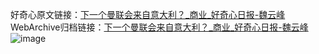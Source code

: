 好奇心原文链接：[下一个曼联会来自意大利？_商业_好奇心日报-魏云峰](https://www.qdaily.com/articles/2927.html)
WebArchive归档链接：[下一个曼联会来自意大利？_商业_好奇心日报-魏云峰](http://web.archive.org/web/20190623151647/https://www.qdaily.com/articles/2927.html)
![image](http://ww3.sinaimg.cn/large/007d5XDply1g3v6u295tyj30u03oikjl)